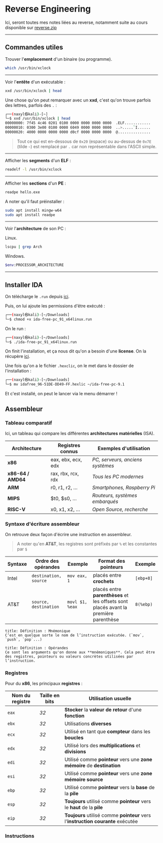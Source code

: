 # Reverse Engineering

Ici, seront toutes mes notes liées au reverse, notamment suite au cours disponible sur [reverse.zip](https://reverse.zip)

---
## Commandes utiles

Trouver l'**emplacement** d'un binaire (ou programme).
```sh
which /usr/bin/xclock
```

--- 

Voir l'**entête** d'un exécutable :  
```bash
xxd /usr/bin/xclock | head
```
Une chose qu'on peut remarquer avec un **xxd**, c'est qu'on trouve parfois des lettres, parfois des `.` :  
```bash
┌──(naxyl㉿kali)-[~]
└─$ xxd /usr/bin/xclock | head
00000000: 7f45 4c46 0201 0100 0000 0000 0000 0000  .ELF............
00000010: 0300 3e00 0100 0000 6049 0000 0000 0000  ..>.....`I......
00000020: 4000 0000 0000 0000 d0cf 0000 0000 0000  @...............
```
> Tout ce qui est en-dessous de `0x20` (espace) ou au-dessus de `0x7E` (tilde `~`) est remplacé par `.` car non représentable dans l'ASCII simple.

---

Afficher les **segments** d'un **ELF** :  
```sh
readelf -l /usr/bin/xclock
```

---

Afficher les **sections** d'un **PE** :  
```sh
readpe hello.exe
```

A noter qu'il faut préinstaller :  
```sh
sudo apt install mingw-w64
sudo apt install readpe
```

---

Voir l'**architecture** de son PC :  

Linux.
```sh
lscpu | grep Arch
```

Windows.
```sh
$env:PROCESSOR_ARCHITECTURE
```

---


## Installer IDA
On télécharge le `.run` depuis [ici](https://my.hex-rays.com/dashboard/download-center/9.1/ida-free).  

Puis, on lui ajoute les permissions d'être exécuté :  

```sh
┌──(naxyl㉿kali)-[~/Downloads]
└─$ chmod +x ida-free-pc_91_x64linux.run
```

On le run :

```sh
┌──(naxyl㉿kali)-[~/Downloads]
└─$ ./ida-free-pc_91_x64linux.run 
```

On finit l'installation, et ça nous dit qu'on a besoin d'une **license**. On la récupère [ici](https://my.hex-rays.com/dashboard/licenses).

Une fois qu'on a le fichier ``.hexclic``, on le met dans le dossier de l'installation :  

```sh
┌──(naxyl㉿kali)-[~/Downloads]
└─$ mv idafree_96-51DE-DD49-FF.hexlic ~/ida-free-pc-9.1
```

Et c'est installé, on peut le lancer via le menu démarrer ! 

## Assembleur

### Tableau comparatif
Ici, un tableau qui compare les différentes **architectures** **matérielles** (ISA).

| Architecture       | Registres connus   | Exemples d'utilisation           |
| ------------------ | ------------------ | -------------------------------- |
| **x86**            | eax, ebx, ecx, edx | *PC, serveurs, anciens systèmes* |
| **x86-64 / AMD64** | rax, rbx, rcx, rdx | *Tous les PC modernes*           |
| **ARM**            | r0, r1, r2, …      | *Smartphones, Raspberry Pi*      |
| **MIPS**           | $t0, $s0, …        | *Routeurs, systèmes embarqués*   |
| **RISC-V**         | x0, x1, x2, …      | *Open Source, recherche*         |

### Syntaxe d'écriture assembleur
On retrouve deux façon d'écrire une instruction en assembleur.

> A noter qu'en **AT&T**, les registres sont préfixés par `%` et les constantes par `$`

| Syntaxe | Ordre des opérandes   | Exemple         | Format des pointeurs                                                                 | Exemple   |
| ------- | --------------------- | --------------- | ------------------------------------------------------------------------------------ | --------- |
| Intel   | `destination, source` | `mov eax, 1`    | placés entre **crochets**                                                            | `[ebp+8]` |
| AT&T    | `source, destination` | `movl $1, %eax` | placés entre **parenthèses** et les offsets sont placés avant la première parenthèse | `8(%ebp)` |

```ad-note
title: Définition : Mnémonique
C’est en quelque sorte le nom de l’instruction exécutée. (`mov`, `push`, `pop`...)
```

```ad-note
title: Définition : Opérandes
Ce sont les arguments qu'on donne aux **mnémoniques**. Cela peut être des registres, pointeurs ou valeurs concrètes utilisées par l’instruction.
```

### Registres
Pour du **x86**, les principaux **registres** :  

| Nom du registre | Taille en bits | Utilisation usuelle                                                              |
| --------------- | -------------- | -------------------------------------------------------------------------------- |
| `eax`           | *32*           | **Stocker** la **valeur de retour** d'une **fonction**                           |
| `ebx`           | *32*           | Utilisations **diverses**                                                        |
| `ecx`           | *32*           | Utilisé en tant que **compteur** dans les **boucles**                            |
| `edx`           | *32*           | Utilisé lors des **multiplications** et **divisions**                            |
| `edi`           | *32*           | Utilisé comme **pointeur** vers une **zone mémoire** de **destination**          |
| `esi`           | *32*           | Utilisé comme **pointeur** vers une **zone mémoire source**                      |
| `ebp`           | *32*           | Utilisé comme **pointeur** vers la **base** de la **pile**                       |
| `esp`           | *32*           | **Toujours** utilisé comme **pointeur** vers le **haut** de la **pile**          |
| `eip`           | *32*           | **Toujours** utilisé comme **pointeur** vers l'**instruction courante** exécutée |

### Instructions
